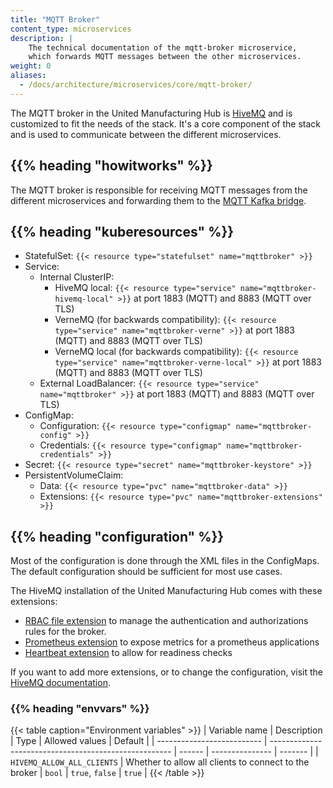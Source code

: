 ```yaml
---
title: "MQTT Broker"
content_type: microservices
description: |
    The technical documentation of the mqtt-broker microservice,
    which forwards MQTT messages between the other microservices.
weight: 0
aliases:
  - /docs/architecture/microservices/core/mqtt-broker/
---
```


<!-- overview -->

The MQTT broker in the United Manufacturing Hub is [HiveMQ](https://www.hivemq.com/)
and is customized to fit the needs of the stack. It's a core component of
the stack and is used to communicate between the different microservices.

## {{% heading "howitworks" %}}

The MQTT broker is responsible for receiving MQTT messages from the
different microservices and forwarding them to the
[MQTT Kafka bridge](/docs/architecture/microservices/core/mqtt-kafka-bridge/).

<!-- body -->

## {{% heading "kuberesources" %}}

- StatefulSet: `{{< resource type="statefulset" name="mqttbroker" >}}`
- Service:
  - Internal ClusterIP:
    - HiveMQ local: `{{< resource type="service" name="mqttbroker-hivemq-local" >}}` at
      port 1883 (MQTT) and 8883 (MQTT over TLS)
    - VerneMQ (for backwards compatibility): `{{< resource type="service" name="mqttbroker-verne" >}}` at
      port 1883 (MQTT) and 8883 (MQTT over TLS)
    - VerneMQ local (for backwards compatibility): `{{< resource type="service" name="mqttbroker-verne-local" >}}` at
      port 1883 (MQTT) and 8883 (MQTT over TLS)
  - External LoadBalancer: `{{< resource type="service" name="mqttbroker" >}}` at
    port 1883 (MQTT) and 8883 (MQTT over TLS)
- ConfigMap:
  - Configuration: `{{< resource type="configmap" name="mqttbroker-config" >}}`
  - Credentials: `{{< resource type="configmap" name="mqttbroker-credentials" >}}`
- Secret: `{{< resource type="secret" name="mqttbroker-keystore" >}}`
- PersistentVolumeClaim:
  - Data: `{{< resource type="pvc" name="mqttbroker-data" >}}`
  - Extensions: `{{< resource type="pvc" name="mqttbroker-extensions" >}}`

## {{% heading "configuration" %}}

Most of the configuration is done through the XML files in the ConfigMaps.
The default configuration should be sufficient for most use cases.

The HiveMQ installation of the United Manufacturing Hub comes with these extensions:

- [RBAC file extension](https://www.hivemq.com/extension/file-rbac-extension/)
  to manage the authentication and authorizations rules for the broker.
- [Prometheus extension](https://www.hivemq.com/extension/prometheus-extension/)
  to expose metrics for a prometheus applications
- [Heartbeat extension](https://www.hivemq.com/extension/heartbeat-extension/)
  to allow for readiness checks

If you want to add more extensions, or to change the configuration, visit
the [HiveMQ documentation](https://www.hivemq.com/docs/hivemq/3.4/user-guide/configuration.html#mqtt-configuration-persistence-chapter).

### {{% heading "envvars" %}}

{{< table caption="Environment variables" >}}
| Variable name              | Description                                           | Type   | Allowed values  | Default |
| -------------------------- | ----------------------------------------------------- | ------ | --------------- | ------- |
| `HIVEMQ_ALLOW_ALL_CLIENTS` | Whether to allow all clients to connect to the broker | `bool` | `true`, `false` | `true`  |
{{< /table >}}
